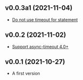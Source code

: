 ## v0.0.3a1 (2021-11-04)

* [Do not use timeout for statement](https://github.com/Pliner/asyncpg-listen/pull/15)

## v0.0.2 (2021-11-02)

* [Support async-timeout 4.0+](https://github.com/Pliner/asyncpg-listen/pull/10)

## v0.0.1 (2021-10-27)

* A first version

